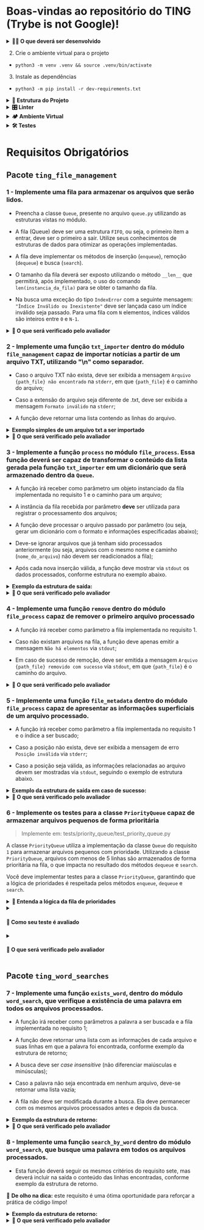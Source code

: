 # Boas-vindas ao repositório do TING (Trybe is not Google)!


<details>
  <summary><strong>👨‍💻 O que deverá ser desenvolvido</strong></summary><br />


Neste projeto você deverá implementar um programa que simule um algoritmo de indexação de documentos similar ao do Google. Seu programa deverá ser capaz de identificar ocorrências de termos em arquivos _TXT_.
  
Para isso, o programa desenvolvido por você deverá ter dois módulos:
- **Módulo de gerenciamento de arquivos** que permite anexar arquivos de texto (formato _TXT_) e;
- **Módulo de buscas** que permite operar funções de busca sobre os arquivos anexados.

:eyes: **Neste projeto não iremos focar na análise de significados ou busca por sinônimos.**


🚵 Habilidades exercitadas:

 - Manipular Pilhas;

 - Manipular Deque;

 - Manipular Nó & Listas Ligadas e;

 - Manipular Listas Duplamente Ligadas.

</details>


  2. Crie o ambiente virtual para o projeto

  - `python3 -m venv .venv && source .venv/bin/activate`

  3. Instale as dependências

  - `python3 -m pip install -r dev-requirements.txt`


<details>
  <summary><strong>🧱 Estrutura do Projeto</strong></summary><br />
  Este repositório já contém um template com a estrutura de diretórios e arquivos, tanto de código quanto de teste criados. Veja abaixo:

  ```
  Legenda:
  🔸Arquivos que não podem ser alterados
  🔹Arquivos a serem alterados para realizar os requisitos.
  .
  ├──🔸dev-requirements.txt
  ├──🔸pyproject.toml
  ├──🔸README.md
  ├──🔸requirements.txt
  ├──🔸setup.cfg
  ├──🔸setup.py
  ├──statics
  │   ├──🔸arquivo_teste.csv
  │   ├──🔸arquivo_teste.txt
  │   ├──🔸nome_pedro.txt
  │   ├──🔸novo_paradigma_globalizado-min.txt
  │   └──🔸novo_paradigma_globalizado.txt
  ├──tests
  │   ├──🔸__init__.py
  │   ├──🔸test_file_management.py
  │   ├──🔸test_file_process.py
  │   ├──🔸test_queue.py
  │   └──🔸test_word_search.py
  ├──ting_file_management
  │   ├──🔹file_management.py
  │   ├──🔹file_process.py
  │   ├──🔸__init__.py
  │   └──🔹queue.py
  ├──ting_word_searches
  │   ├──🔸__init__.py
  │   └──🔹word_search.py
  └──🔸trybe.yml
  ```

  Na estrutura deste _template_, você deve implementar as funções necessárias. Novos arquivos e funções podem ser criados conforme a necessidade da sua implementação, porém não remova arquivos já existentes.

</details>

<details>
  <summary><strong>🎛 Linter</strong></summary><br />

  Para garantir a qualidade do código, vamos utilizar neste projeto o linter `Flake8`.
  Assim o código estará alinhado com as boas práticas de desenvolvimento, sendo mais legível
  e de fácil manutenção! Para rodá-lo localmente no projeto, execute o comandos abaixo:

  ```bash
  python3 -m flake8
  ```

  ⚠️ **PULL REQUESTS COM ISSUES DE LINTER NÃO SERÃO AVALIADOS.
  ATENTE-SE PARA RESOLVER TODAS AS ISSUES ANTES DE FINALIZAR O DESENVOLVIMENTO!** ⚠️
</details>

<details>
  <summary><strong>🏕️ Ambiente Virtual</strong></summary><br />
  O Python oferece um recurso chamado ambiente virtual que permite sua máquina rodar, sem conflitos, diferentes tipos de projetos com diferentes versões de bibliotecas. Para utilizar este recurso siga os passos a seguir:

  1. **criar o ambiente virtual**

  ```bash
  $ python3 -m venv .venv
  ```

  2. **ativar o ambiente virtual**

  ```bash
  $ source .venv/bin/activate
  ```

  3. **instalar as dependências no ambiente virtual**

  ```bash
  $ python3 -m pip install -r dev-requirements.txt
  ```

  Com o seu ambiente virtual ativo as dependências serão instaladas neste ambiente.
  
  :eyes: Caso precise desativar o ambiente virtual execute o comando _"deactivate"_.
  
  :warning: Lembre-se de ativar o ambiente virtual novamente quando voltar a trabalhar no projeto.

  O arquivo `dev-requirements.txt` contém todas as dependências que serão utilizadas no projeto, ele está agindo como se fosse um `package.json` de um projeto `Node.js`.
</details>

<details>
  <summary><strong>🛠 Testes</strong></summary><br />

 👀 **Para executar os testes certifique-se de que você está com o ambiente virtual ativado.**

  <strong>Executar os testes</strong>

  ```bash
  $ python3 -m pytest
  ```

  O arquivo `pyproject.toml` já configura corretamente o pytest. Entretanto, caso você tenha problemas com isso e queira explicitamente uma saída completa, o comando é:

  ```bash
  python3 -m pytest -s -vv
  ```

  Caso precise executar apenas um arquivo de testes basta executar o comando:

  ```bash
  python3 -m pytest tests/nomedoarquivo.py
  ```

  Caso precise executar apenas uma função de testes basta executar o comando:

  ```bash
  python3 -m pytest -k nome_da_func_de_tests
  ```

  Se desejar que os testes parem de ser executados quando acontecer o primeiro erro, use o parâmetro `-x`

  ```bash
  python3 -m pytest -x tests/nomedoarquivo.py
  ```

  Para executar um teste específico de um arquivo, basta executar o comando:

  ```bash
  python3 -m pytest tests/nomedoarquivo.py::test_nome_do_teste
  ```

  Se quiser saber mais sobre a instalação de dependências com `pip`, veja esse [artigo](https://medium.com/python-pandemonium/better-python-dependency-and-package-management-b5d8ea29dff1).

</details>


# Requisitos Obrigatórios

## Pacote `ting_file_management`

### 1 - Implemente uma fila para armazenar os arquivos que serão lidos.

- Preencha a classe `Queue`, presente no arquivo `queue.py` utilizando as estruturas vistas no módulo.

- A fila (Queue) deve ser uma estrutura `FIFO`, ou seja, o primeiro item a entrar, deve ser o primeiro a sair. Utilize seus conhecimentos de estruturas de dados para otimizar as operações implementadas.

- A fila deve implementar os métodos de inserção (`enqueue`), remoção (`dequeue`) e busca (`search`).

- O tamanho da fila deverá ser exposto utilizando o método `__len__` que permitirá, após implementado, o uso do comando `len(instancia_da_fila)` para se obter o tamanho da fila.

- Na busca uma exceção do tipo `IndexError` com a seguinte mensagem: `"Índice Inválido ou Inexistente"` deve ser lançada caso um índice inválido seja passado. Para uma fila com `N` elementos, índices válidos são inteiros entre `0` e `N-1`.

<details>
  <summary>
    <b>🤖 O que será verificado pelo avaliador</b>
  </summary>

- 1.1 - Será validado que o método `enqueue` deve adicionar um elemento à fila, modificando seu tamanho;

- 1.2 - Será validado que o método `dequeue` deve remover o elemento a mais tempo na fila, modificando seu tamanho;

- 1.3 - Será validado que o método `search` deve retornar um valor da fila a partir de um índice válido e;

- 1.4 - Será validado que o método `search` deve lançar a exceção `IndexError` com a mensagem correspondente quando o índice passado for inválido.

</details>

### 2 - Implemente uma função `txt_importer` dentro do módulo `file_management` capaz de importar notícias a partir de um arquivo TXT, utilizando "\n" como separador.

- Caso o arquivo TXT não exista, deve ser exibida a mensagem `Arquivo {path_file} não encontrado` na `stderr`, em que `{path_file}` é o caminho do arquivo;

- Caso a extensão do arquivo seja diferente de .txt, deve ser exibida a mensagem `Formato inválido` na `stderr`;

- A função deve retornar uma lista contendo as linhas do arquivo.

<details>
<summary><b>Exemplo simples de um arquivo txt a ser importado</b></summary>

```md
Acima de tudo,
é fundamental ressaltar que a adoção de políticas descentralizadoras nos obriga
à análise do levantamento das variáveis envolvidas.
```

</details>

<details>
  <summary>
    <b>🤖 O que será verificado pelo avaliador</b>
  </summary>

- 2.1 - Será validado que o método `txt_importer` deve retornar uma lista contendo as linhas do arquivo;

- 2.2 - Será validado que ao executar o método `txt_importer` com um arquivo TXT que não exista, deve ser exibida a mensagem `Arquivo {path_file} não encontrado` na `stderr`, em que `{path_file}` é o caminho do arquivo e;

- 2.3 - Será validado que ao executar o método `txt_importer` com uma extensão diferente de `.txt`, deve ser exibida a mensagem `Formato inválido` na `stderr`.

</details>

### 3 - Implemente a função `process` no módulo `file_process`. Essa função deverá ser capaz de transformar o conteúdo da lista gerada pela função `txt_importer` em um dicionário que será armazenado dentro da `Queue`.

- A função irá receber como parâmetro um objeto instanciado da fila implementada no requisito 1 e o caminho para um arquivo;

- A instância da fila recebida por parâmetro **deve** ser utilizada para registrar o processamento dos arquivos;

- A função deve processar o arquivo passado por parâmetro (ou seja, gerar um dicionário com o formato e informações especificadas abaixo);

- Deve-se ignorar arquivos que já tenham sido processados anteriormente (ou seja, arquivos com o mesmo nome e caminho (`nome_do_arquivo`) não devem ser readicionados a fila);

- Após cada nova inserção válida, a função deve mostrar via `stdout` os dados processados, conforme estrutura no exemplo abaixo.

<details>
<summary><b>Exemplo da estrutura de saída:</b></summary>

```python
{
    "nome_do_arquivo": "arquivo_teste.txt", # Caminho do arquivo recém adicionado
    "qtd_linhas": 3,                        # Quantidade de linhas existentes no arquivo
    "linhas_do_arquivo": [...]              # linhas retornadas pela função do requisito 2
}
```

</details>


<details>
  <summary>
    <b>🤖 O que será verificado pelo avaliador</b>
  </summary>

- 3.1 - Será validado que ao executar a função `process` com um arquivo já existente na fila a execução deverá ignorá-lo e;

- 3.2 - Será validado que ao executar a função `process` com sucesso deverá mostrar dados via `stdout`.

</details>

### 4 - Implemente uma função `remove` dentro do módulo `file_process` capaz de remover o primeiro arquivo processado

- A função irá receber como parâmetro a fila implementada no requisito 1.

- Caso não existam arquivos na fila, a função deve apenas emitir a mensagem `Não há elementos` via `stdout`;

- Em caso de sucesso de remoção, deve ser emitida a mensagem `Arquivo {path_file} removido com sucesso` via `stdout`, em que `{path_file}` é o caminho do arquivo.

<details>
  <summary>
    <b>🤖 O que será verificado pelo avaliador</b>
  </summary>

- 4.1 - Será validado que ao executar a função `remove` com sucesso deverá exibir mensagem correta via `stdout` e;

- 4.2 - Será validado que ao executar a função `remove` um arquivo inexistente deverá exibir a mensagem correta via `stdout`.

</details>

### 5 - Implemente uma função `file_metadata` dentro do módulo `file_process` capaz de apresentar as informações superficiais de um arquivo processado.


- A função irá receber como parâmetro a fila implementada no requisito 1 e o índice a ser buscado;

- Caso a posição não exista, deve ser exibida a mensagem de erro `Posição inválida` via `stderr`;

- Caso a posição seja válida, as informações relacionadas ao arquivo devem ser mostradas via `stdout`, seguindo o exemplo de estrutura abaixo.

<details>
<summary><b>Exemplo da estrutura de saída em caso de sucesso:</b></summary>

```python
{
    "nome_do_arquivo": "arquivo_teste.txt",
    "qtd_linhas": 3,
    "linhas_do_arquivo": [...]
}
```
</details>

<details>
  <summary>
    <b>🤖 O que será verificado pelo avaliador</b>
  </summary>

- 5.1 - Será validado que ao executar a função `file_metadata` com sucesso deverá exibir a mensagem correta via `stdout` e;

- 5.2 - Será validado que ao executar a função `file_metadata` com posição inválida deverá exibir a mensagem correta via `stderr`.

</details>

### 6 - Implemente os testes para a classe `PriorityQueue` capaz de armazenar arquivos pequenos de forma prioritária

> Implemente em: tests/priority_queue/test_priority_queue.py

A classe `PriorityQueue` utiliza a implementação da classe `Queue` do requisito `1` para armazenar arquivos pequenos com prioridade. Utilizando a classe `PriorityQueue`, arquivos com menos de 5 linhas são armazenados de forma prioritária na fila, o que impacta no resultado dos métodos `dequeue` e `search`.

Você deve implementar testes para a classe `PriorityQueue`, garantindo que a lógica de prioridades é respeitada pelos métodos `enqueue`, `dequeue` e `search`.

<details>
  <summary>
    <b>🧠 Entenda a lógica da fila de prioridades</b>
  </summary>

Quando um arquivo prioritário (_com menos de 5 linhas_) é adicionado à fila de prioridades, este arquivo ficará "após" todos os arquivos prioritários já inseridos, mas ficará "antes" de todos os arquivos não-prioritários já inseridos.

Quando um arquivo não-prioritário (_com 5 linhas ou mais_) é adicionado à fila de prioridades, este arquivo ficará "após" todos os arquivos já inseridos.

Exemplo:

```python
# Tamanhos dos arquivos, em ordem de inserção na fila: 
[9, 4, 2, 5, 7, 11, 3]

# Tamanhos dos arquivos, em ordem de remoção da fila:
[4, 2, 3, 9, 5, 7, 11]
```

</details>

<details>
  <summary>

#### **📌 Como seu teste é avaliado**
  </summary>

  O **teste da Trybe** irá avaliar se o **seu teste** está passando conforme seu objetivo, e confirmará se ele está falhando em alguns casos que deve falhar.
  Para estes testes que esperemos que falhe, o requisito será considerado atendido quando a resposta do Pytest for `XFAIL(Expected Fail)` ao invés de `PASS` ou `FAIL`.
</details>

<details>
  <summary>
    
#### **🤖 O que será verificado pelo avaliador**
  </summary>

- O teste rejeita implementações que não validam a funcionalidade de cada método;
- O teste rejeita implementações que tratam todos os elementos com a mesma prioridade;
- O teste rejeita implementações que não levantam exceção ao acessar índices inválidos para Filas;
- O teste aprova implementações corretas.

</details>

## Pacote `ting_word_searches`

### 7 - Implemente uma função `exists_word`, dentro do módulo `word_search`, que verifique a existência de uma palavra em todos os arquivos processados.

- A função irá receber como parâmetros a palavra a ser buscada e a fila implementada no requisito 1;

- A função deve retornar uma lista com as informações de cada arquivo e suas linhas em que a palavra foi encontrada, conforme exemplo da estrutura de retorno;

- A busca deve ser _case insensitive_ (não diferenciar maiúsculas e minúsculas);

- Caso a palavra não seja encontrada em nenhum arquivo, deve-se retornar uma lista vazia;

- A fila não deve ser modificada durante a busca. Ela deve permanecer com os mesmos arquivos processados antes e depois da busca.

<details>
<summary><b>Exemplo da estrutura de retorno:</b></summary>

```python
[{
  "palavra": "de",
  "arquivo": "arquivo_teste.txt",
  "ocorrencias": [
    {
      "linha": 2
    },
    {
      "linha": 7
    }
  ]
}]
```

</details>

<details>
  <summary>
    <b>🤖 O que será verificado pelo avaliador</b>
  </summary>

- 7.1 - Será validado que ao executar a função `exists_word` com sucesso deverá retornar a estrutura correta;

- 7.2 - Será validado que ao executar a função `exists_word` com palavra inexistente deverá retornar uma lista vazia e;

- 7.3 - Será validado que ao executar a função `exists_word` a fila original não deverá ser alterada.

</details>

### 8 - Implemente uma função `search_by_word` dentro do módulo `word_search`, que busque uma palavra em todos os arquivos processados.

- Esta função deverá seguir os mesmos critérios do requisito sete, mas deverá incluir na saída o conteúdo das linhas encontradas, conforme exemplo da estrutura de retorno.

:eyes: **De olho na dica:** este requisito é uma ótima oportunidade para reforçar a prática de código limpo!

<details>
<summary><b>Exemplo da estrutura de retorno:</b></summary>

```python
[{
  "palavra": "de",
  "arquivo": "arquivo_teste.txt",
  "ocorrencias": [
    {
      "linha": 3,
      "conteudo": "Acima de tudo,"
    },
    {
      "linha": 4,
      "conteudo": "é fundamental ressaltar que a adoção de políticas descentralizadoras nos obriga"
    }
  ]
}]
```

</details>

<details>
  <summary>
    <b>🤖 O que será verificado pelo avaliador</b>
  </summary>

- 8.1 - Será validado que ao executar a função `search_by_word` com sucesso deverá retornar a estrutura correta;

- 8.2 - Será validado que ao executar a função `search_by_word` com palavra inexistente deverá retornar uma lista vazia e;

- 8.3 - Será validado que ao executar a função `search_by_word` a fila original não deverá ser alterada.

</details>
